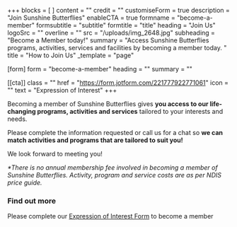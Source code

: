 +++
blocks = [ ]
content = ""
credit = ""
customiseForm = true
description = "Join Sunshine Butterflies"
enableCTA = true
formname = "become-a-member"
formsubtitle = "subtitle"
formtitle = "title"
heading = "Join Us"
logoSrc = ""
overline = ""
src = "/uploads/img_2648.jpg"
subheading = "Become a Member today!"
summary = "Access Sunshine Butterflies programs, activities, services and facilities by becoming a member today. "
title = "How to Join Us"
_template = "page"

[form]
form = "become-a-member"
heading = ""
summary = ""

[[cta]]
class = ""
href = "https://form.jotform.com/221777922771061"
icon = ""
text = "Expression of Interest"
+++

Becoming a member of Sunshine Butterflies gives **you access to our life-changing programs, activities and services** tailored to your interests and needs.

Please complete the information requested or call us for a chat so **we can match activities and programs that are tailored to suit you!**

We look forward to meeting you!

_*There is no annual membership fee involved in becoming a member of Sunshine Butterflies. Activity, program and service costs are as per NDIS price guide._

### Find out more

Please complete our [Expression of Interest Form](https://form.jotform.com/221777922771061) to become a member
